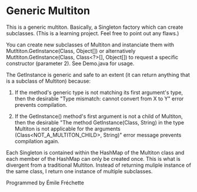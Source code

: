 # Generic Multiton

This is a generic multiton. Basically, a Singleton factory which can create subclasses.
(This is a learning project. Feel free to point out any flaws.)

You can create new subclasses of Multiton and instanciate them with Mutltiton.GetInstance(Class<T>, Object[]) or alternatively Mutltiton.GetInstance(Class<T>, Class<?>[], Object[]) to request a specific constructor (parameter 2). See Demo.java for usage.

The GetInstance is generic and safe to an extent (it can return anything that is a subclass of Multiton) because:

1. If the method's generic type is not matching its first argument's type, then the desirable "Type mismatch: cannot convert from X to Y" error prevents compilation. 

2. If the GetInstance() method's first argument is not a child of Multiton, then the desirable "The method GetInstance(Class<T>, String) in the type Multiton is not applicable for the arguments (Class<NOT_A_MULTITON_CHILD>, String)" error message prevents compilation again.

Each Singleton is contained within the HashMap of the Multiton class and each member of the HashMap can only be created once.
This is what is divergent from a traditional Multiton. Instead of returning muliple instance of the same class, I return one instance of multiple subclasses.
 
 Programmed by
 Émile Fréchette
